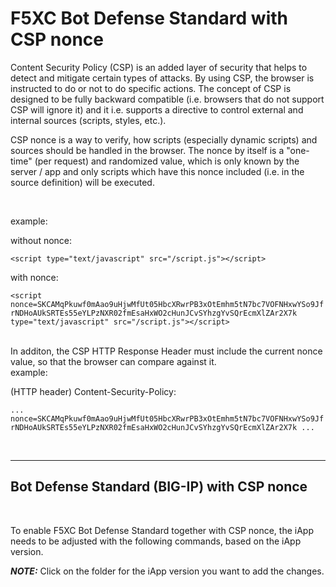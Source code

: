 # F5XC Bot Defense Standard with CSP nonce


Content Security Policy (CSP) is an added layer of security that helps to detect and mitigate certain types of attacks. By using CSP, the browser is instructed to do or not to do specific actions. The concept of CSP is designed to be fully backward compatible (i.e. browsers that do not support CSP will ignore it) and it i.e. supports a directive to control external and internal sources (scripts, styles, etc.). 

CSP nonce is a way to verify, how scripts (especially dynamic scripts) and sources should be handled in the browser. The nonce by itself is a "one-time" (per request) and randomized value, which is only known by the server / app and only scripts which have this nonce included (i.e. in the source definition) will be executed.

<br />

example:

without nonce: 

`<script type="text/javascript" src="/script.js"></script>`

with nonce: 

`<script nonce=SKCAMqPkuwf0mAao9uHjwMfUt05HbcXRwrPB3xOtEmhm5tN7bc7VOFNHxwYSo9JfrNDHoAUkSRTEs55eYLPzNXR02fmEsaHxWO2cHunJCvSYhzgYvSQrEcmXlZAr2X7k type="text/javascript" src="/script.js"></script>`

<br /> 
In additon, the CSP HTTP Response Header must include the current nonce value, so that the browser can compare against it.

<br />
example: 

(HTTP header) Content-Security-Policy:

 `... nonce=SKCAMqPkuwf0mAao9uHjwMfUt05HbcXRwrPB3xOtEmhm5tN7bc7VOFNHxwYSo9JfrNDHoAUkSRTEs55eYLPzNXR02fmEsaHxWO2cHunJCvSYhzgYvSQrEcmXlZAr2X7k ...`

<br />

---
## Bot Defense Standard (BIG-IP) with CSP nonce
<br />

To enable F5XC Bot Defense Standard together with CSP nonce, the iApp needs to be adjusted with the following commands, based on the iApp version. 

**_NOTE:_** Click on the folder for the iApp version you want to add the changes.